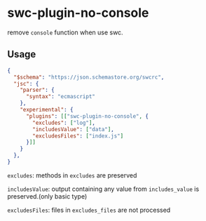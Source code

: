 # swc-plugin-no-console

remove `console` function when use swc.

## Usage

```json
{
  "$schema": "https://json.schemastore.org/swcrc",
  "jsc": {
    "parser": {
      "syntax": "ecmascript"
    },
    "experimental": {
      "plugins": [["swc-plugin-no-console", {
        "excludes": ["log"],
        "includesValue": ["data"],
        "excludesFiles": ["index.js"]
      }]]
    }
  },
}
```

`excludes`: methods in `excludes` are preserved

`includesValue`: output containing any value from `includes_value` is preserved.(only basic type)

`excludesFiles`: files in `excludes_files` are not processed